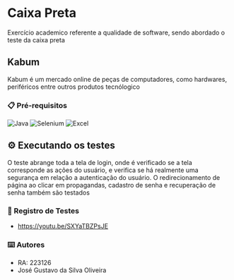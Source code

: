 # Caixa Preta

Exercício academico referente a qualidade de software, sendo abordado o teste da caixa preta

## Kabum 

Kabum é um mercado online de peças de computadores, como hardwares, periféricos entre outros produtos tecnólogico


### 📋 Pré-requisitos

![Java](https://img.shields.io/badge/java-%23ED8B00.svg?style=for-the-badge&logo=openjdk&logoColor=white) 
![Selenium](https://img.shields.io/badge/Selenium-%2343B02A.svg?style=for-the-badge&logo=selenium&logoColor=white) 
![Excel](https://img.shields.io/badge/Excel-%217ACCFF.svg?style=for-the-badge&logo=microsoft-excel&logoColor=white)

## ⚙️ Executando os testes

O teste abrange toda a tela de login, onde é verificado se a tela corresponde as ações do usuário, e verifica se há realmente uma segurança em relação a autenticação do usuário. 
O redirecionamento de página ao clicar em propagandas, cadastro de senha e recuperação de senha também são testados

### 🔩 Registro de Testes

 - https://youtu.be/SXYaTBZPsJE

### ⌨️ Autores
 - RA: 223126
 - José Gustavo da Silva Oliveira
